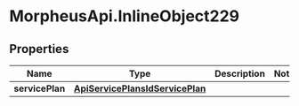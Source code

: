 # MorpheusApi.InlineObject229

## Properties

Name | Type | Description | Notes
------------ | ------------- | ------------- | -------------
**servicePlan** | [**ApiServicePlansIdServicePlan**](ApiServicePlansIdServicePlan.md) |  | 


